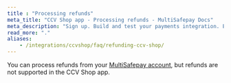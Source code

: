 ```yaml
---
title : "Processing refunds"
meta_title: "CCV Shop app - Processing refunds - MultiSafepay Docs"
meta_description: "Sign up. Build and test your payments integration. Explore our products and services. Use our API reference, SDKs, and wrappers. Get support."
read_more: "."
aliases: 
    - /integrations/ccvshop/faq/refunding-ccv-shop/
---
```


You can process refunds from your [MultiSafepay account](https://merchant.multisafepay.com), but refunds are not supported in the CCV Shop app.
